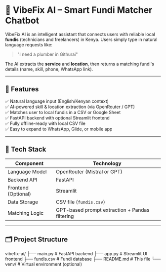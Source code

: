 # 🔧 VibeFix AI – Smart Fundi Matcher Chatbot

VibeFix AI is an intelligent assistant that connects users with reliable local **fundis** (technicians and freelancers) in Kenya. Users simply type in natural language requests like:

> "I need a plumber in Githurai"

The AI extracts the **service** and **location**, then returns a matching fundi's details (name, skill, phone, WhatsApp link).

---

## 🚀 Features

✅ Natural language input (English/Kenyan context)  
✅ AI-powered skill & location extraction (via OpenRouter / GPT)  
✅ Matches user to local fundis in a CSV or Google Sheet  
✅ FastAPI backend with optional Streamlit frontend  
✅ Fully offline-ready with local CSV file  
✅ Easy to expand to WhatsApp, Glide, or mobile app

---

## 🧠 Tech Stack

| Component       | Technology           |
|----------------|----------------------|
| Language Model  | OpenRouter (Mistral or GPT)  
| Backend API     | FastAPI  
| Frontend (Optional) | Streamlit  
| Data Storage    | CSV file (`fundis.csv`)  
| Matching Logic  | GPT-based prompt extraction + Pandas filtering

---

## 🗂 Project Structure

vibefix-ai/
├── main.py # FastAPI backend
├── app.py # Streamlit UI frontend
├── fundis.csv # Fundi database
├── README.md # This file
└── venv/ # Virtual environment (optional)
